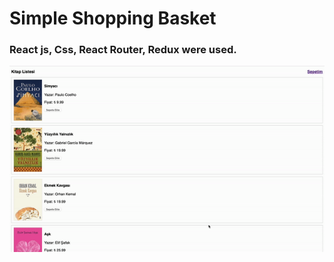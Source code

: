 <h1>Simple Shopping Basket</h1>

<h3>React js, Css, React Router, Redux were used.</h3>

<img src="gif.gif">